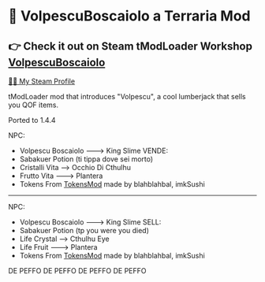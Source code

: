 # 🌳 VolpescuBoscaiolo a Terraria Mod

## 👉 Check it out on Steam tModLoader Workshop [VolpescuBoscaiolo](https://steamcommunity.com/sharedfiles/filedetails/?id=2835309414)

[😶‍🌫️ My Steam Profile](https://steamcommunity.com/profiles/76561198373226361/)

tModLoader mod that introduces "Volpescu", a cool lumberjack that sells you QOF items.

Ported to 1.4.4

NPC:
- Volpescu Boscaiolo ---> King Slime
VENDE:
- Sabakuer Potion (ti tippa dove sei morto)
- Cristalli Vita --> Occhio Di Cthulhu
- Frutto Vita ---> Plantera
- Tokens From [TokensMod](https://steamcommunity.com/sharedfiles/filedetails/?id=2789445751) made by blahblahbal, imkSushi
---------------------------------------------------------------------------------
NPC:
- Volpescu Boscaiolo ---> King Slime
SELL:
- Sabakuer Potion (tp you were you died)
- Life Crystal --> Cthulhu Eye
- Life Fruit ---> Plantera
- Tokens From [TokensMod](https://steamcommunity.com/sharedfiles/filedetails/?id=2789445751) made by blahblahbal, imkSushi

DE PEFFO DE PEFFO DE PEFFO DE PEFFO
